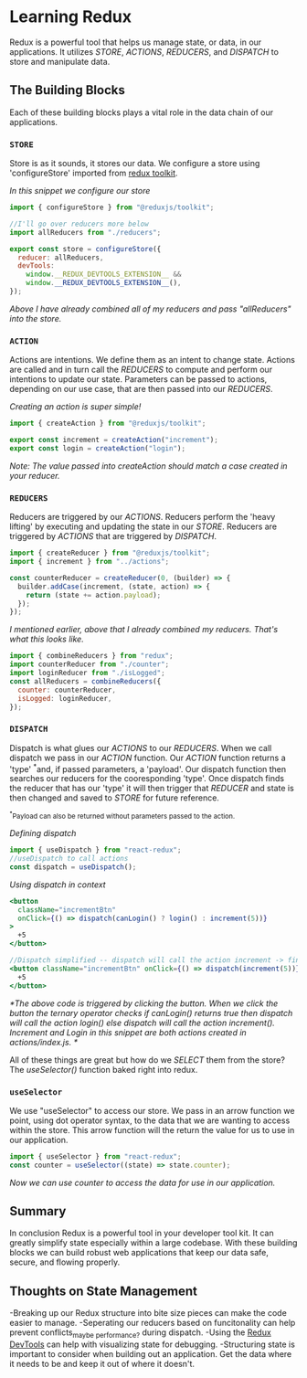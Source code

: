 # Learning Redux

Redux is a powerful tool that helps us manage state, or data, in our applications. It utilizes _*STORE*_, _*ACTIONS*_, _*REDUCERS*_, and _*DISPATCH*_ to store and manipulate data.

## The Building Blocks

Each of these building blocks plays a vital role in the data chain of our applications.

### `STORE`

Store is as it sounds, it stores our data. We configure a store using 'configureStore' imported from [redux toolkit](https://www.npmjs.com/package/@reduxjs/toolkit).

_*In this snippet we configure our store*_

```javascript
import { configureStore } from "@reduxjs/toolkit";

//I'll go over reducers more below
import allReducers from "./reducers";

export const store = configureStore({
  reducer: allReducers,
  devTools:
    window.__REDUX_DEVTOOLS_EXTENSION__ &&
    window.__REDUX_DEVTOOLS_EXTENSION__(),
});
```

_*Above I have already combined all of my reducers and pass "allReducers" into the store.*_

### `ACTION`

Actions are intentions. We define them as an intent to change state. Actions are called and in turn call the _*REDUCERS*_ to compute and perform our intentions to update our state. Parameters can be passed to actions, depending on our use case, that are then passed into our _*REDUCERS*_.

_*Creating an action is super simple!*_

```javascript
import { createAction } from "@reduxjs/toolkit";

export const increment = createAction("increment");
export const login = createAction("login");
```

_*Note: The value passed into createAction should match a case created in your reducer.*_

### `REDUCERS`

Reducers are triggered by our _*ACTIONS*_. Reducers perform the 'heavy lifting' by executing and updating the state in our _*STORE*_. Reducers are triggered by _*ACTIONS*_ that are triggered by _*DISPATCH*_.

```javascript
import { createReducer } from "@reduxjs/toolkit";
import { increment } from "../actions";

const counterReducer = createReducer(0, (builder) => {
  builder.addCase(increment, (state, action) => {
    return (state += action.payload);
  });
});
```

_*I mentioned earlier, above that I already combined my reducers. That's what this looks like.*_

```javascript
import { combineReducers } from "redux";
import counterReducer from "./counter";
import loginReducer from "./isLogged";
const allReducers = combineReducers({
  counter: counterReducer,
  isLogged: loginReducer,
});
```

### `DISPATCH`

Dispatch is what glues our _*ACTIONS*_ to our _*REDUCERS*_. When we call dispatch we pass in our _*ACTION*_ function. Our _*ACTION*_ function returns a 'type' <sup>\*</sup>and, if passed parameters, a 'payload'. Our dispatch function then searches our reducers for the cooresponding 'type'. Once dispatch finds the reducer that has our 'type' it will then trigger that _*REDUCER*_ and state is then changed and saved to _*STORE*_ for future reference.

<sub><sup>\*</sup>Payload can also be returned without parameters passed to the action.</sub>

_*Defining dispatch*_

```javascript
import { useDispatch } from "react-redux";
//useDispatch to call actions
const dispatch = useDispatch();
```

_*Using dispatch in context*_

```jsx
<button
  className="incrementBtn"
  onClick={() => dispatch(canLogin() ? login() : increment(5))}
>
  +5
</button>

//Dispatch simplified -- dispatch will call the action increment -> find reducer with matching case -> perform work/update store.
<button className="incrementBtn" onClick={() => dispatch(increment(5))}>
  +5
</button>
```

_*The above code is triggered by clicking the button. When we click the button the ternary operator checks if canLogin() returns true then dispatch will call the action login() else dispatch will call the action increment(). Increment and Login in this snippet are both actions created in actions/index.js. *_

All of these things are great but how do we _*SELECT*_ them from the store? The _*useSelector()*_ function baked right into redux.

### `useSelector`

We use "useSelector" to access our store. We pass in an arrow function we point, using dot operator syntax, to the data that we are wanting to access within the store. This arrow function will the return the value for us to use in our application.

```jsx
import { useSelector } from "react-redux";
const counter = useSelector((state) => state.counter);
```

_*Now we can use counter to access the data for use in our application.*_

## Summary

In conclusion Redux is a powerful tool in your developer tool kit. It can greatly simplify state especially within a large codebase. With these building blocks we can build robust web applications that keep our data safe, secure, and flowing properly.

## Thoughts on State Management

-Breaking up our Redux structure into bite size pieces can make the code easier to manage.
-Seperating our reducers based on funcitonality can help prevent conflicts<sub>maybe performance?</sub> during dispatch.
-Using the [Redux DevTools](https://chrome.google.com/webstore/detail/redux-devtools/lmhkpmbekcpmknklioeibfkpmmfibljd) can help with visualizing state for debugging.
-Structuring state is important to consider when building out an application. Get the data where it needs to be and keep it out of where it doesn't.
